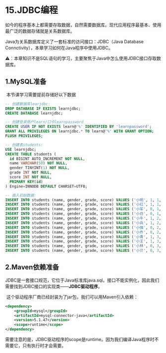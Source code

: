 # 15.JDBC编程


如今的程序基本上都需要存取数据，自然需要数据库。现代应用程序最基本、使用最广泛的数据存储就是关系数据库。

Java为关系数据库定义了一套标准的访问接口：JDBC（Java Database Connctivity），本章学习如何在Java程序中使用JDBC。

⚠️：本章知识不是SQL语句的学习，主要聚焦于Java中怎么使用JDBC接口存取数据库。





## 1.MySQL准备

​	本节课学习需要提前存储好以下数据

```sql
-- 创建数据库learjdbc:
DROP DATABASE IF EXISTS learnjdbc;
CREATE DATABASE learnjdbc;

-- 创建登录用户learn/口令learnpassword
CREATE USER IF NOT EXISTS learn@'%' IDENTIFIED BY 'learnpassword';
GRANT ALL PRIVILEGES ON learnjdbc.* TO learn@'%' WITH GRANT OPTION;
FLUSH PRIVILEGES;

-- 创建表students:
USE learnjdbc;
CREATE TABLE students (
  id BIGINT AUTO_INCREMENT NOT NULL,
  name VARCHAR(50) NOT NULL,
  gender TINYINT(1) NOT NULL,
  grade INT NOT NULL,
  score INT NOT NULL,
  PRIMARY KEY(id)
) Engine=INNODB DEFAULT CHARSET=UTF8;

-- 插入初始数据:
INSERT INTO students (name, gender, grade, score) VALUES ('小明', 1, 1, 88);
INSERT INTO students (name, gender, grade, score) VALUES ('小红', 1, 1, 95);
INSERT INTO students (name, gender, grade, score) VALUES ('小军', 0, 1, 93);
INSERT INTO students (name, gender, grade, score) VALUES ('小白', 0, 1, 100);
INSERT INTO students (name, gender, grade, score) VALUES ('小牛', 1, 2, 96);
INSERT INTO students (name, gender, grade, score) VALUES ('小兵', 1, 2, 99);
INSERT INTO students (name, gender, grade, score) VALUES ('小强', 0, 2, 86);
INSERT INTO students (name, gender, grade, score) VALUES ('小乔', 0, 2, 79);
INSERT INTO students (name, gender, grade, score) VALUES ('小青', 1, 3, 85);
INSERT INTO students (name, gender, grade, score) VALUES ('小王', 1, 3, 90);
INSERT INTO students (name, gender, grade, score) VALUES ('小林', 0, 3, 91);
INSERT INTO students (name, gender, grade, score) VALUES ('小贝', 0, 3, 77);
```



## 2.Maven依赖准备

​	JDBC是一套接口规范，它位于Java标准库java.sql。接口不能实例化，因此我们需要找到JDBC接口的实现类——**JDBC驱动程序**。

​	这个驱动程序厂商已经封装为了jar包，我们可以用Maven引入依赖：

```xml
<dependency>
    <groupId>mysql</groupId>
    <artifactId>mysql-connector-java</artifactId>
    <version>5.1.47</version>
    <scope>runtime</scope>
</dependency>
```

​	需要注意的是，JDBC驱动程序的scope是runtime。因为我们编译Java程序时不需要它，只有执行时才会需要。



